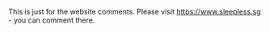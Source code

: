 This is just for the website comments. Please visit https://www.sleepless.sg - you can comment there.
